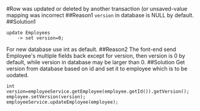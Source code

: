 #Row was updated or deleted by another transaction (or unsaved-value mapping was incorrect
##Reason1
`version` in database is NULL by default.
##Solution1
```
update Employees
    -> set version=0;
```
For new database use int as default.
##Reason2
The font-end send Employee's multiple fields back except for version, then version is 0 by default, while version in database may be larger than 0.
##Solution
Get version from database based on id and set it to employee which is to be uodated.
```
int version=employeeService.getEmployee(employee.getId()).getVersion();
employee.setVersion(version);
employeeService.updateEmployee(employee);
```